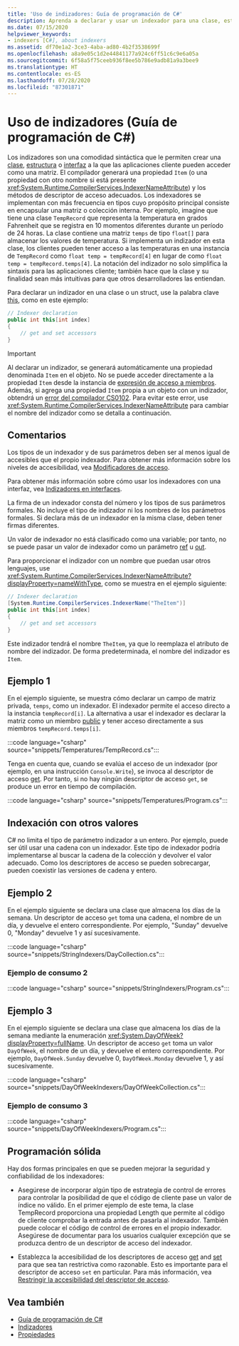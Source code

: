```yaml
---
title: 'Uso de indizadores: Guía de programación de C#'
description: Aprenda a declarar y usar un indexador para una clase, estructura o interfaz en C#. En este artículo se incluye código de ejemplo.
ms.date: 07/15/2020
helpviewer_keywords:
- indexers [C#], about indexers
ms.assetid: df70e1a2-3ce3-4aba-ad80-4b2f3538699f
ms.openlocfilehash: a8a9e05c1d2e44841177a924c6ff51c6c9e6a05a
ms.sourcegitcommit: 6f58a5f75ceeb936f8ee5b786e9adb81a9a3bee9
ms.translationtype: HT
ms.contentlocale: es-ES
ms.lasthandoff: 07/28/2020
ms.locfileid: "87301871"
---
```

# <a name="using-indexers-c-programming-guide"></a>Uso de indizadores (Guía de programación de C#)

Los indizadores son una comodidad sintáctica que le permiten crear una [clase](../../language-reference/keywords/class.md), [estructura](../../language-reference/builtin-types/struct.md) o [interfaz](../../language-reference/keywords/interface.md) a la que las aplicaciones cliente pueden acceder como una matriz. El compilador generará una propiedad `Item` (o una propiedad con otro nombre si está presente <xref:System.Runtime.CompilerServices.IndexerNameAttribute>) y los métodos de descriptor de acceso adecuados. Los indexadores se implementan con más frecuencia en tipos cuyo propósito principal consiste en encapsular una matriz o colección interna. Por ejemplo, imagine que tiene una clase `TempRecord` que representa la temperatura en grados Fahrenheit que se registra en 10 momentos diferentes durante un período de 24 horas. La clase contiene una matriz `temps` de tipo `float[]` para almacenar los valores de temperatura. Si implementa un indizador en esta clase, los clientes pueden tener acceso a las temperaturas en una instancia de `TempRecord` como `float temp = tempRecord[4]` en lugar de como `float temp = tempRecord.temps[4]`. La notación del indizador no solo simplifica la sintaxis para las aplicaciones cliente; también hace que la clase y su finalidad sean más intuitivas para que otros desarrolladores las entiendan.

Para declarar un indizador en una clase o un struct, use la palabra clave [this](../../language-reference/keywords/this.md), como en este ejemplo:

```csharp
// Indexer declaration
public int this[int index]
{
    // get and set accessors
}
```

> [!IMPORTANT]
> Al declarar un indizador, se generará automáticamente una propiedad denominada `Item` en el objeto. No se puede acceder directamente a la propiedad `Item` desde la instancia de [expresión de acceso a miembros](../../language-reference/operators/member-access-operators.md#member-access-expression-). Además, si agrega una propiedad `Item` propia a un objeto con un indizador, obtendrá un [error del compilador CS0102](../../misc/cs0102.md). Para evitar este error, use <xref:System.Runtime.CompilerServices.IndexerNameAttribute> para cambiar el nombre del indizador como se detalla a continuación.

## <a name="remarks"></a>Comentarios

Los tipos de un indexador y de sus parámetros deben ser al menos igual de accesibles que el propio indexador. Para obtener más información sobre los niveles de accesibilidad, vea [Modificadores de acceso](../../language-reference/keywords/access-modifiers.md).

Para obtener más información sobre cómo usar los indexadores con una interfaz, vea [Indizadores en interfaces](./indexers-in-interfaces.md).

La firma de un indexador consta del número y los tipos de sus parámetros formales. No incluye el tipo de indizador ni los nombres de los parámetros formales. Si declara más de un indexador en la misma clase, deben tener firmas diferentes.

Un valor de indexador no está clasificado como una variable; por tanto, no se puede pasar un valor de indexador como un parámetro [ref](../../language-reference/keywords/ref.md) u [out](../../language-reference/keywords/out-parameter-modifier.md).

Para proporcionar el indizador con un nombre que puedan usar otros lenguajes, use <xref:System.Runtime.CompilerServices.IndexerNameAttribute?displayProperty=nameWithType>, como se muestra en el ejemplo siguiente:

```csharp
// Indexer declaration
[System.Runtime.CompilerServices.IndexerName("TheItem")]
public int this[int index]
{
    // get and set accessors
}
```

Este indizador tendrá el nombre `TheItem`, ya que lo reemplaza el atributo de nombre del indizador. De forma predeterminada, el nombre del indizador es `Item`.

## <a name="example-1"></a>Ejemplo 1

En el ejemplo siguiente, se muestra cómo declarar un campo de matriz privada, `temps`, como un indexador. El indexador permite el acceso directo a la instancia `tempRecord[i]`. La alternativa a usar el indexador es declarar la matriz como un miembro [public](../../language-reference/keywords/public.md) y tener acceso directamente a sus miembros `tempRecord.temps[i]`.

:::code language="csharp" source="snippets/Temperatures/TempRecord.cs":::

Tenga en cuenta que, cuando se evalúa el acceso de un indexador (por ejemplo, en una instrucción `Console.Write`), se invoca al descriptor de acceso [get](../../language-reference/keywords/get.md). Por tanto, si no hay ningún descriptor de acceso `get`, se produce un error en tiempo de compilación.

:::code language="csharp" source="snippets/Temperatures/Program.cs":::

## <a name="indexing-using-other-values"></a>Indexación con otros valores

C# no limita el tipo de parámetro indizador a un entero. Por ejemplo, puede ser útil usar una cadena con un indexador. Este tipo de indexador podría implementarse al buscar la cadena de la colección y devolver el valor adecuado. Como los descriptores de acceso se pueden sobrecargar, pueden coexistir las versiones de cadena y entero.

## <a name="example-2"></a>Ejemplo 2

En el ejemplo siguiente se declara una clase que almacena los días de la semana. Un descriptor de acceso `get` toma una cadena, el nombre de un día, y devuelve el entero correspondiente. Por ejemplo, "Sunday" devuelve 0, "Monday" devuelve 1 y así sucesivamente.

:::code language="csharp" source="snippets/StringIndexers/DayCollection.cs":::

### <a name="consuming-example-2"></a>Ejemplo de consumo 2

:::code language="csharp" source="snippets/StringIndexers/Program.cs":::

## <a name="example-3"></a>Ejemplo 3

En el ejemplo siguiente se declara una clase que almacena los días de la semana mediante la enumeración <xref:System.DayOfWeek?displayProperty=fullName>. Un descriptor de acceso `get` toma un valor `DayOfWeek`, el nombre de un día, y devuelve el entero correspondiente. Por ejemplo, `DayOfWeek.Sunday` devuelve 0, `DayOfWeek.Monday` devuelve 1, y así sucesivamente.

:::code language="csharp" source="snippets/DayOfWeekIndexers/DayOfWeekCollection.cs":::

### <a name="consuming-example-3"></a>Ejemplo de consumo 3

:::code language="csharp" source="snippets/DayOfWeekIndexers/Program.cs":::

## <a name="robust-programming"></a>Programación sólida

Hay dos formas principales en que se pueden mejorar la seguridad y confiabilidad de los indexadores:

- Asegúrese de incorporar algún tipo de estrategia de control de errores para controlar la posibilidad de que el código de cliente pase un valor de índice no válido. En el primer ejemplo de este tema, la clase TempRecord proporciona una propiedad Length que permite al código de cliente comprobar la entrada antes de pasarla al indexador. También puede colocar el código de control de errores en el propio indexador. Asegúrese de documentar para los usuarios cualquier excepción que se produzca dentro de un descriptor de acceso del indexador.

- Establezca la accesibilidad de los descriptores de acceso [get](../../language-reference/keywords/get.md) and [set](../../language-reference/keywords/set.md) para que sea tan restrictiva como razonable. Esto es importante para el descriptor de acceso `set` en particular. Para más información, vea [Restringir la accesibilidad del descriptor de acceso](../classes-and-structs/restricting-accessor-accessibility.md).

## <a name="see-also"></a>Vea también

- [Guía de programación de C#](../index.md)
- [Indizadores](./index.md)
- [Propiedades](../classes-and-structs/properties.md)
